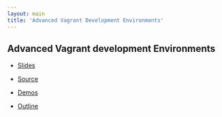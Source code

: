 ```yaml
---
layout: main
title: 'Advanced Vagrant Development Environments'
---
```


## Advanced Vagrant development Environments

* [Slides](output/slides.html)

* [Source](https://github.com/goozbach-presentation/Advanced-Vagrant)

* [Demos](https://github.com/goozbach-presentation/Advanced-Vagrant/tree/master/demos)

* [Outline](https://github.com/goozbach-presentation/Advanced-Vagrant/blob/master/outline.mmd)

